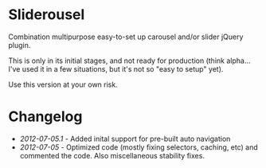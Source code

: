 Sliderousel
===========

Combination multipurpose easy-to-set up carousel and/or slider jQuery plugin.

This is only in its initial stages, and not ready for production (think alpha... I've used it in a few situations, but it's not so "easy to setup" yet). 

Use this version at your own risk.

Changelog
=========

* *2012-07-05.1* - Added inital support for pre-built auto navigation
* *2012-07-05* - Optimized code (mostly fixing selectors, caching, etc) and commented the code. Also miscellaneous stability fixes.